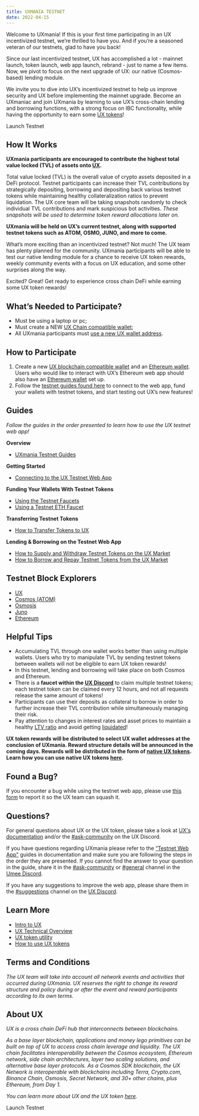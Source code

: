 ```yaml
---
title: UXMANIA TESTNET
date: 2022-04-15
---
```


Welcome to UXmania! If this is your first time participating in an UX incentivized testnet, we’re thrilled to have you. And if you’re a seasoned veteran of our testnets, glad to have you back!

Since our last incentivized testnet, UX has accomplished a lot - mainnet launch, token launch, web app launch, rebrand - just to name a few items. Now, we pivot to focus on the next upgrade of UX: our native (Cosmos-based) lending module.

We invite you to dive into UX’s incentivized testnet to help us improve security and UX before implementing the mainnet upgrade. Become an UXmaniac and join UXmania by learning to use UX’s cross-chain lending and borrowing functions, with a strong focus on IBC functionality, while having the opportunity to earn some [UX tokens](https://medium.com/umeeblog/umee-token-economics-cd15ef08f8be)!

<ButtonGradient to="https://testnet.umee.cc/">Launch Testnet</ButtonGradient>

## How It Works

**UXmania participants are encouraged to contribute the highest total value locked (TVL) of assets onto [UX](http://testnet.umee.cc).**

Total value locked (TVL) is the overall value of crypto assets deposited in a DeFi protocol. Testnet participants can increase their TVL contributions by strategically depositing, borrowing and depositing back various testnet tokens while maintaining healthy collateralization ratios to prevent liquidation. The UX core team will be taking snapshots randomly to check individual TVL contributions and mark suspicious bot activities. _These snapshots will be used to determine token reward allocations later on._

**UXmania will be held on UX’s current testnet, along with supported testnet tokens such as ATOM, OSMO, JUNO, and more to come.**

What’s more exciting than an incentivized testnet? Not much! The UX team has plenty planned for the community. UXmania participants will be able to test our native lending module for a chance to receive UX token rewards, weekly community events with a focus on UX education, and some other surprises along the way.

Excited? Great! Get ready to experience cross chain DeFi while earning some UX token rewards!

## What’s Needed to Participate?

- Must be using a laptop or pc;
- Must create a NEW [UX Chain compatible wallet](https://docs.umee.cc/umee/user-guides/wallet-set-up/setting-up-an-umee-blockchain-compatible-wallet);
- All UXmania participants must [use a new UX wallet address](https://docs.umee.cc/umee/user-guides/wallet-set-up/setting-up-an-umee-blockchain-compatible-wallet#to-create-another-wallet-with-keplr).

## How to Participate

1. Create a new [UX blockchain compatible wallet](https://docs.umee.cc/umee/user-guides/wallet-set-up/setting-up-an-umee-blockchain-compatible-wallet) and an [Ethereum wallet](https://docs.umee.cc/umee/user-guides/wallet-set-up/setting-up-an-ethereum-wallet). Users who would like to interact with UX’s Ethereum web app should also have an [Ethereum wallet](https://docs.umee.cc/umee/user-guides/wallet-set-up/setting-up-an-umee-blockchain-compatible-wallet#to-create-another-wallet-with-keplr) set up.
2. Follow the [testnet guides found here](https://docs.umee.cc/umee/user-guides/umeemania-testnet) to connect to the web app, fund your wallets with testnet tokens, and start testing out UX’s new features!

## Guides

_Follow the guides in the order presented to learn how to use the UX testnet web app!_

**Overview**

- [UXmania Testnet Guides](https://docs.umee.cc/umee/user-guides/umeemania-testnet)

**Getting Started**

- [Connecting to the UX Testnet Web App](https://docs.umee.cc/umee/user-guides/umeemania-testnet/connecting-wallets)

**Funding Your Wallets With Testnet Tokens**

- [Using the Testnet Faucets](https://docs.umee.cc/umee/user-guides/umeemania-testnet/using-testnet-faucets)
- [Using a Testnet ETH Faucet](https://docs.umee.cc/umee/user-guides/umeemania-testnet/using-testnet-faucets#claiming-testnet-eth)

**Transferring Testnet Tokens**

- [How to Transfer Tokens to UX](https://docs.umee.cc/umee/user-guides/umeemania-testnet/transferring-tokens-to-umee)

**Lending & Borrowing on the Testnet Web App**

- [How to Supply and Withdraw Testnet Tokens on the UX Market](https://docs.umee.cc/umee/user-guides/umeemania-testnet/supply-and-withdraw)
- [How to Borrow and Repay Testnet Tokens from the UX Market](https://docs.umee.cc/umee/user-guides/umeemania-testnet/borrow-and-repay)

## Testnet Block Explorers

- [UX](https://explorer.umeemania-1.network.umee.cc/umee)
- [Cosmos (ATOM)](https://explorer.umeemania-1.network.umee.cc/cosmos)
- [Osmosis](https://explorer.umeemania-1.network.umee.cc/osmosis)
- [Juno](https://explorer.umeemania-1.network.umee.cc/juno)
- [Ethereum](https://goerli.etherscan.io/)

## Helpful Tips

- Accumulating TVL through one wallet works better than using multiple wallets. Users who try to manipulate TVL by sending testnet tokens between wallets will not be eligible to earn UX token rewards!
- In this testnet, lending and borrowing will take place on both Cosmos and Ethereum.
- There is a **faucet within the [UX Discord](https://discord.gg/umee)** to claim multiple testnet tokens; each testnet token can be claimed every 12 hours, and not all requests release the same amount of tokens!
- Participants can use their deposits as collateral to borrow in order to further increase their TVL contribution while simultaneously managing their risk.
- Pay attention to changes in interest rates and asset prices to maintain a healthy [LTV ratio](https://docs.umee.cc/umee/blockchain-basics-1/defi-basics/lending-and-borrowing-in-defi#loan-to-value) and avoid getting [liquidated](https://docs.umee.cc/umee/blockchain-basics-1/defi-basics/lending-and-borrowing-in-defi#liquidation)!

**UX token rewards will be distributed to select UX wallet addresses at the conclusion of UXmania. Reward structure details will be announced in the coming days. Rewards will be distributed in the form of [native UX tokens](https://docs.umee.cc/umee/umee-token/token-format). Learn how you can use native UX tokens [here](https://docs.umee.cc/umee/user-guides/using-umee-tokens/using-native-umee-tokens).**

## Found a Bug?

If you encounter a bug while using the testnet web app, please use [this form](https://forms.gle/x8Fz3KRqo7xm8ij97) to report it so the UX team can squash it.

## Questions?

For general questions about UX or the UX token, please take a look at [UX's documentation](https://docs.umee.cc/umee/) and/or the [#ask-community](https://discord.gg/umee) on the UX Discord.

If you have questions regarding UXmania please refer to the [“Testnet Web App"](https://docs.umee.cc/umee/user-guides/umeemania-testnet) guides in documentation and make sure you are following the steps in the order they are presented. If you cannot find the answer to your question in the guide, share it in the [#ask-community](https://discord.gg/umee) or [#general](https://discord.gg/umee) channel in the [Umee Discord](https://discord.gg/umee).

If you have any suggestions to improve the web app, please share them in the [#suggestions](https://discord.gg/umee) channel on the [UX Discord](https://discord.gg/umee).

## Learn More

- [Intro to UX](https://medium.com/umeeblog/enter-the-umeeverse-cross-chain-defi-f0a7a48db144)
- [UX Technical Overview](https://docs.umee.cc/umee/umee-technical-overview/untitled)
- [UX token utility](https://docs.umee.cc/umee/umee-token/token-usage)
- [How to use UX tokens](https://docs.umee.cc/umee/user-guides/using-umee-tokens)

## Terms and Conditions

_The UX team will take into account all network events and activities that occurred during UXmania. UX reserves the right to change its reward structure and policy during or after the event and reward participants according to its own terms._

## About UX

_UX is a cross chain DeFi hub that interconnects between blockchains._

_As a base layer blockchain, applications and money lego primitives can be built on top of UX to access cross chain leverage and liquidity. The UX chain facilitates interoperability between the Cosmos ecosystem, Ethereum network, side chain architectures, layer two scaling solutions, and alternative base layer protocols. As a Cosmos SDK blockchain, the UX Network is interoperable with blockchains including Terra, Crypto.com, Binance Chain, Osmosis, Secret Network, and 30+ other chains, plus Ethereum, from Day 1._

_You can learn more about UX and the UX token [here](https://docs.umee.cc/umee/)._

<ButtonGradient to="https://testnet.umee.cc/">Launch Testnet</ButtonGradient>
